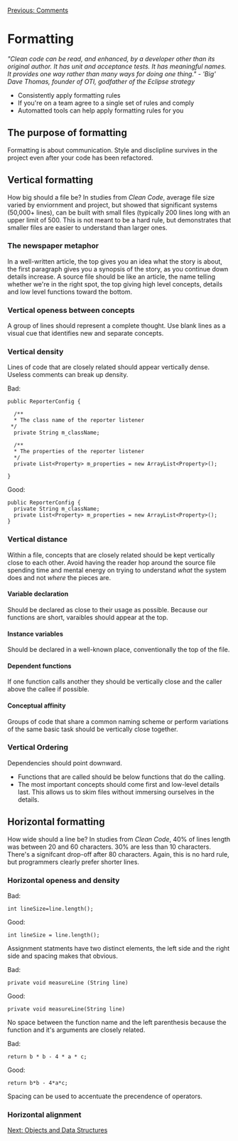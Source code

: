 [Previous: Comments](comments.md)

# Formatting

*"Clean code can be read, and enhanced, by a developer other than its original author.  It has unit and acceptance tests.  It has meaningful names.  It provides one way rather than many ways for doing one thing." - 'Big' Dave Thomas, founder of OTI, godfather of the Eclipse strategy*

* Consistently apply formatting rules
* If you're on a team agree to a single set of rules and comply
* Automatted tools can help apply formatting rules for you

## The purpose of formatting
Formatting is about communication.  Style and disclipline survives in the project even after your code has been refactored.

## Vertical formatting
How big should a file be?  In studies from *Clean Code*, average file size varied by enviornment and project, but showed that significant systems (50,000+ lines), can be built with small files (typically 200 lines long with an upper limit of 500.  This is not meant to be a hard rule, but demonstrates that smaller files are easier to understand than larger ones.

### The newspaper metaphor
In a well-written article, the top gives you an idea what the story is about, the first paragraph gives you a synopsis of the story, as you continue down details increase.  A source file should be like an article, the name telling whether we're in the right spot, the top giving high level concepts, details and low level functions toward the bottom.

### Vertical openess between concepts
A group of lines should represent a complete thought.  Use blank lines as a visual cue that identifies new and separate concepts.

### Vertical density
Lines of code that are closely related should appear vertically dense.  Useless comments can break up density.

Bad:

    public ReporterConfig {
    
      /**
      * The class name of the reporter listener
     */
      private String m_className;
    
      /**
      * The properties of the reporter listener
      */
      private List<Property> m_properties = new ArrayList<Property>();
      
    }
      
Good:

    public ReporterConfig {
      private String m_className;
      private List<Property> m_properties = new ArrayList<Property>();
    }
    
### Vertical distance
Within a file, concepts that are closely related should be kept vertically close to each other.  Avoid having the reader hop around the source file spending time and mental energy on trying to understand *what* the system does and not *where* the pieces are.

#### Variable declaration
Should be declared as close to their usage as possible.  Because our functions are short, varaibles should appear at the top.

#### Instance variables
Should be declared in a well-known place, conventionally the top of the file.

#### Dependent functions
If one function calls another they should be vertically close and the caller above the callee if possible.

#### Conceptual affinity
Groups of code that share a common naming scheme or perform variations of the same basic task should be vertically close together.

### Vertical Ordering
Dependencies should point downward.  
* Functions that are called should be below functions that do the calling.
* The most important concepts should come first and low-level details last.  This allows us to skim files without immersing ourselves in the details.

## Horizontal formatting
How wide should a line be?  In studies from *Clean Code*, 40% of lines length was between 20 and 60 characters.  30% are less than 10 characters.  There's a signifcant drop-off after 80 characters.  Again, this is no hard rule, but programmers clearly prefer shorter lines.

### Horizontal openess and density

Bad:

    int lineSize=line.length();
    
Good:

    int lineSize = line.length();
    
Assignment statments have two distinct elements, the left side and the right side and spacing makes that obvious.

Bad:

    private void measureLine (String line)
    
Good:

    private void measureLine(String line)
    
No space between the function name and the left parenthesis because the function and it's arguments are closely related.

Bad:

    return b * b - 4 * a * c;
    
Good:

    return b*b - 4*a*c;
    
Spacing can be used to accentuate the precendence of operators.

### Horizontal alignment



[Next: Objects and Data Structures](objects-and-data-structures.md)
